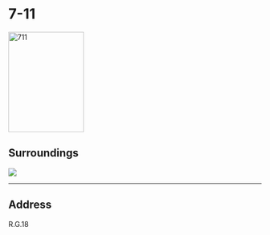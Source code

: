 # 7-11

<img src="https://img.xmummap.com/G_711_logo.webp"
     width="150"
     height="200"
     alt="711" >

## Surroundings

<img src="https://img.xmummap.com/G_711_logo_1.webp" >

---

## Address

R.G.18
